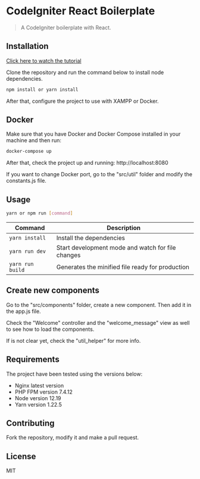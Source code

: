 # CodeIgniter React Boilerplate

> A CodeIgniter boilerplate with React.

## Installation

[Click here to watch the tutorial](https://www.youtube.com/watch?v=7IjwzSfqtA4)

Clone the repository and run the command below to install node dependencies.

```sh
npm install or yarn install
```

After that, configure the project to use with XAMPP or Docker.

## Docker

Make sure that you have Docker and Docker Compose installed in your machine and then run:

```sh
docker-compose up
```

After that, check the project up and running: http://localhost:8080

If you want to change Docker port, go to the "src/util" folder and modify the constants.js file.

## Usage

```sh
yarn or npm run [command]
```

| Command          | Description                                       |
| ---------------- | ------------------------------------------------- |
| `yarn install`   | Install the dependencies                          |
| `yarn run dev`   | Start development mode and watch for file changes |
| `yarn run build` | Generates the minified file ready for production  |

## Create new components

Go to the "src/components" folder, create a new component. Then add it in the app.js file.

Check the "Welcome" controller and the "welcome_message" view as well to see how to load the components.

If is not clear yet, check the "util_helper" for more info.

## Requirements

The project have been tested using the versions below:

- Nginx latest version
- PHP FPM version 7.4.12
- Node version 12.19
- Yarn version 1.22.5

## Contributing

Fork the repository, modify it and make a pull request.

## License

MIT
